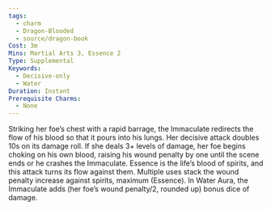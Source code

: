 ```yaml
---
tags:
  - charm
  - Dragon-Blooded
  - source/dragon-book
Cost: 3m
Mins: Martial Arts 3, Essence 2
Type: Supplemental
Keywords:
  - Decisive-only
  - Water
Duration: Instant
Prerequisite Charms:
  - None
---
```

Striking her foe’s chest with a rapid barrage, the Immaculate redirects the flow of his blood so that it pours into his lungs. Her decisive attack doubles 10s on its damage roll. If she deals 3+ levels of damage, her foe begins choking on his own blood, raising his wound penalty by one until the scene ends or he crashes the Immaculate. Essence is the life’s blood of spirits, and this attack turns its flow against them. Multiple uses stack the wound penalty increase against spirits, maximum (Essence). In Water Aura, the Immaculate adds (her foe’s wound penalty/2, rounded up) bonus dice of damage.